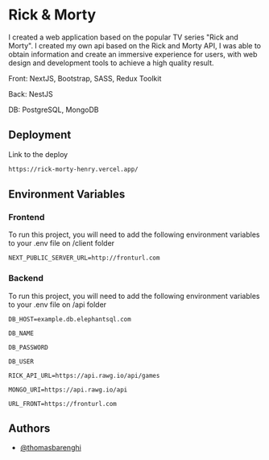 # Rick & Morty
I created a web application based on the popular TV series "Rick and Morty". I created my own api based on the Rick and Morty API, I was able to obtain information and create an immersive experience for users, with web design and development tools to achieve a high quality result.

Front: NextJS, Bootstrap, SASS, Redux Toolkit

Back: NestJS

DB: PostgreSQL, MongoDB

## Deployment

Link to the deploy

```bash
https://rick-morty-henry.vercel.app/
```



## Environment Variables
### Frontend
 
   To run this project, you will need to add the following environment variables to your .env file on /client folder

`NEXT_PUBLIC_SERVER_URL=http://fronturl.com`
### Backend
 
   To run this project, you will need to add the following environment variables to your .env file on /api folder

`DB_HOST=example.db.elephantsql.com`

`DB_NAME`

`DB_PASSWORD`

`DB_USER`

`RICK_API_URL=https://api.rawg.io/api/games`

`MONGO_URI=https://api.rawg.io/api`

`URL_FRONT=https://fronturl.com`


## Authors

- [@thomasbarenghi](https://www.github.com/thomasbarenghi)

